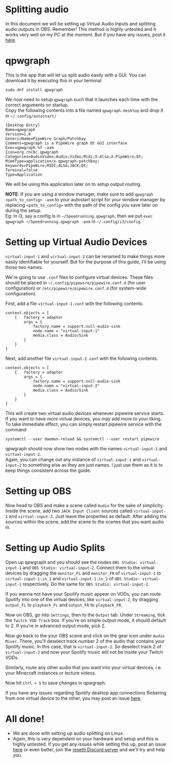 # Splitting audio

In this document we will be setting up Virtual Audio Inputs and splitting audio outputs in OBS. Remember! This method is highly untested and it works very well on my PC at the moment. But if you have any issues, post it [here](https://github.com/its-saanvi/linux-mcsr/issues).

# qpwgraph

This is the app that will let us split audio easily with a GUI. You can download it by executing this in your terminal

```
sudo dnf install qpwgraph
```

We now need to setup `qpwgraph` such that it launches each time with the correct arguments on startup.  
Copy the following contents into a file named `qpwgraph.desktop` and drop it in `~/.config/autostart/`

```
[Desktop Entry]
Name=qpwgraph
Version=1.0
GenericName=PipeWire Graph/Patchbay
Comment=qpwgraph is a PipeWire graph Qt GUI interface
Exec=qpwgraph %f -axm
Icon=org.rncbc.qpwgraph
Categories=AudioVideo;Audio;Video;Midi;X-Alsa;X-PipeWire;Qt;
MimeType=application/x-qpwgraph-patchbay;
Keywords=PipeWire;MIDI;ALSA;JACK;Qt;
Terminal=false
Type=Application
```

We will be using this application later on to setup output routing.  

**NOTE**: If you are using a window manager, make sure to add `qpwgraph <path_to_config> -axm` to your autostart script for your window manager by replacing `<path_to_config>` with the path of the config you save later on during the setup.  
Eg: In i3, say a config is in `~/Speedrunning.qpwgraph`, then we put `exec qpwgraph ~/Speedrunning.qpwgraph -axm` in `~/.config/i3/config`.

# Setting up Virtual Audio Devices

`virtual-input-1` and `virtual-input-2` can be renamed to make things more easily identifiable for yourself. But for the purpose of this guide, I'll be using those two names.

We're going to use `.conf` files to configure virtual devices. These files should be placed in `~/.config/pipewire/pipewire.conf.d` (for user configuration) or `/etc/pipewire/pipewire.conf.d` (for system-wide configuration).

First, add a file `virtual-input-1.conf` with the following contents.
```
context.objects = [
	{	factory = adapter
		args = {
			factory.name = support.null-audio-sink
			node.name = "virtual-input-1"
			media.class = Audio/Sink
		}
	}
]
```

Next, add another file `virtual-input-2.conf` with the following contents.

```
context.objects = [
	{	factory = adapter
		args = {
			factory.name = support.null-audio-sink
			node.name = "virtual-input-2"
			media.class = Audio/Sink
		}
	}
]
```


This will create two virtual audio devices whenever pipewire service starts. If you want to have more virtual devices, you may add more to your liking. To take immediate effect, you can simply restart pipewire service with the command

```
systemctl --user daemon-reload && systemctl --user restart pipewire
```

qpwgraph should now show two nodes with the names `virtual-input-1` and `virtual-input-2`.  
Again, you can change out any instance of `virtual-input-1` and `virtual-input-2` to something else as they are just names. I just use them as it is to keep things consistent across the guide.

# Setting up OBS

Now head to OBS and make a scene called `Audio` for the sake of simplicity. Inside the scene, add two `JACK Input Client` sources called `virtual-input-1` and `virtual-input-2`. Just leave the properties as default. After adding the sources within the scene, add the scene to the scenes that you want audio in.

# Setting up Audio Splits

Open up qpwgraph and you should see the nodes `OBS Studio: virtual-input-1` and `OBS Studio: virtual-input-2`. Connect them to the virtual devices by dragging the `monitor_FL` and `monitor_FR` of `virtual-input-1` to `virtual-input-1:in_1` and `virtual-input-1:in_2` of `OBS Studio: virtual-input-1` respectively. Do the same for `OBS Studio: virtual-input-2`.

If you wanna not have your Spotify music appear on VODs, you can route Spotify into one of the virtual devices, like `virtual-input-2`, by dragging `output_FL` to `playback_FL` and `output_FR` to `playback_FR`.

Now on OBS, go into `Settings`, then to the `Output` tab. Under `Streaming`, tick the `Twitch VOD Track` box. If you're on simple output mode, it should default to 2. If you're in advanced output mode, pick 2.

Now go back to the your OBS scene and click on the gear icon under `Audio Mixer`. There, you'll deselect track number 2 of the audio that contains your Spotify music. In this case, that is `virtual-input-2`. So deselect track 2 of `virtual-input-2` and now your Spotify music will not be inside your Twitch VODs.

Similarly, route any other audio that you want into your virtual devices, i.e. your Minecraft instances or lecture videos.

Now hit `Ctrl + S` to save changes in qpwgraph.

If you have any issues regarding Spotify desktop app connections flickering from one virtual device to the other, you may post an issue [here](https://github.com/its-saanvi/linux-mcsr/issues).

# All done!

- We are done with setting up audio splitting on Linux.
- Again, this is very dependent on your hardware and setup and this is highly untested. If you get any issues while setting this up, post an issue [here](https://github.com/its-saanvi/linux-mcsr/issues) or even better, join the [resetti Discord server](https://discord.gg/g9b99fxW) and we'll try and help you.
